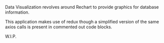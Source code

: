 Data Visualization revolves around Rechart to provide graphics for database information.

This application makes use of redux though a simplified version of the same axios calls is present in commented out code blocks.

W.I.P.
